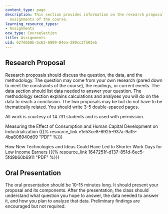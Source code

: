 ```yaml
---
content_type: page
description: This section provides information on the research proposal and oral presentation
  assignments of the course.
learning_resource_types:
- Assignments
ocw_type: CourseSection
title: Assignments
uid: 627d6b8b-bc62-6809-84ea-280cc2f503eb
---
```


Research Proposal
-----------------

Research proposals should discuss the question, the data, and the methodology. The question may come from your own research (pared down to meet the constraints of the course), the readings, or current events. The data section should list data needed to answer your question. The methodology section explains calculations and analyses you will do on the data to reach a conclusion. The two proposals may be but do not have to be thematically related. You should write 3-5 double-spaced pages.

All work is courtesy of 14.731 students and is used with permission.

Measuring the Effect of Consumption and Human Capital Development on Industrialization ({{% resource_link e1e53ce8-6925-937a-9a15-4ba806940d09 "PDF" %}})

How New Technologies and Ideas Could Have Led to Shorter Work Days for Low Income Earners ({{% resource_link 1647251f-d137-851d-6ec5-5fd9b60b6911 "PDF" %}})

Oral Presentation
-----------------

The oral presentation should be 10-15 minutes long. It should present your proposal and its components. After the presentation, the class should understand what question you hope to answer, the data needed to answer it, and how you plan to analyze that data. Preliminary findings are encouraged but not required.
